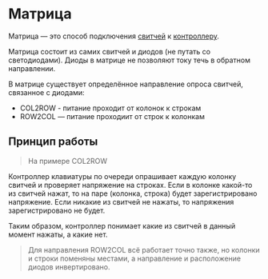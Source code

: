 # Матрица

Матрица — это способ подключения [свитчей](/hardware/switches.md) к [контроллеру](/hardware/controllers.md).

Матрица состоит из самих свитчей и диодов (не путать со светодиодами).
Диоды в матрице не позволяют току течь в обратном направлении.

В матрице существует определённое направление опроса свитчей, связанное с диодами:
- COL2ROW - питание проходит от колонок к строкам
- ROW2COL — питание проходиит от строк к колонкам

## Принцип работы

> На примере COL2ROW

Контроллер клавиатуры по очереди опрашивает каждую колонку свитчей и проверяет напряжение на строках.
Если в колонке какой-то из свитчей нажат, то на паре (колонка, строка) будет зарегистрировано напряжение.
Если никакие из свитчей не нажаты, то напряжения зарегистрировано не будет.

Таким образом, контроллер понимает какие из свитчей в данный момент нажаты, а какие нет.

> Для направления ROW2COL всё работает точно также, но колонки и строки поменяны местами, а направление и расположение диодов инвертировано.

